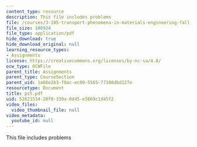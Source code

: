 ```yaml
---
content_type: resource
description: This file includes problems
file: /courses/3-185-transport-phenomena-in-materials-engineering-fall-2003/5262153420f0339a0d45e3669c1d45f2_ps5.pdf
file_size: 108924
file_type: application/pdf
hide_download: true
hide_download_original: null
learning_resource_types:
- Assignments
license: https://creativecommons.org/licenses/by-nc-sa/4.0/
ocw_type: OCWFile
parent_title: Assignments
parent_type: CourseSection
parent_uid: 1a66e2b3-f0ac-ec09-5565-77380dbd127e
resourcetype: Document
title: ps5.pdf
uid: 52621534-20f0-339a-0d45-e3669c1d45f2
video_files:
  video_thumbnail_file: null
video_metadata:
  youtube_id: null
---
```

This file includes problems